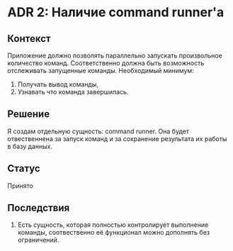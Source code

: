 # ADR 2: Наличие command runner'а

## Контекст

Приложение должно позволять параллельно запускать произвольное количество команд.
Соответственно должна быть возможность отслеживать запущенные команды. Необходимый минимум:
1. Получать вывод команды,
2. Узнавать что команда завершилась.


## Решение

Я создам отдельную сущность: command runner. Она будет отвественнена за запуск команд и за сохранение результата их работы в базу данных.

## Статус

Принято

## Последствия

1. Есть сущность, которая полностью контролирует выполнение команды, соотвественно её функционал можно дополнять без ограничений.

